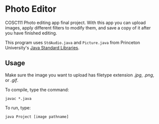 # Photo Editor
COSC111 Photo editing app final project. With this app you can upload images, apply different filters to modify them, and save a copy of it after you have finished editing.

This program uses `StdAudio.java` and `Picture.java` from Princeton University's [Java Standard Libraries](https://introcs.cs.princeton.edu/java/stdlib/).

## Usage
Make sure the image you want to upload has filetype extension *.jpg*, *.png*, or *.gif*.

To compile, type the command:
```
javac *.java
```
To run, type:
```
java Project [image pathname]
```
